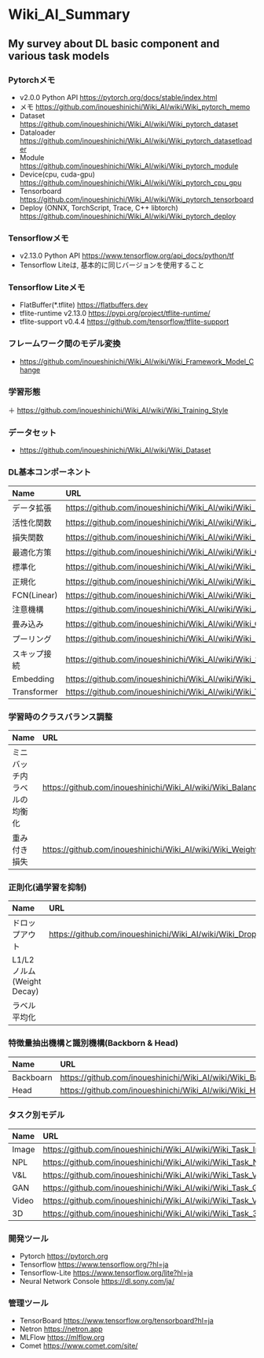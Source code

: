 # Wiki_AI_Summary

## My survey about DL basic component and various task models

### Pytorchメモ
+ v2.0.0 Python API https://pytorch.org/docs/stable/index.html
+ メモ https://github.com/inoueshinichi/Wiki_AI/wiki/Wiki_pytorch_memo
+ Dataset https://github.com/inoueshinichi/Wiki_AI/wiki/Wiki_pytorch_dataset
+ Dataloader https://github.com/inoueshinichi/Wiki_AI/wiki/Wiki_pytorch_datasetloader
+ Module https://github.com/inoueshinichi/Wiki_AI/wiki/Wiki_pytorch_module
+ Device(cpu, cuda-gpu) https://github.com/inoueshinichi/Wiki_AI/wiki/Wiki_pytorch_cpu_gpu
+ Tensorboard https://github.com/inoueshinichi/Wiki_AI/wiki/Wiki_pytorch_tensorboard
+ Deploy (ONNX, TorchScript, Trace, C++ libtorch) https://github.com/inoueshinichi/Wiki_AI/wiki/Wiki_pytorch_deploy

### Tensorflowメモ
+ v2.13.0 Python API https://www.tensorflow.org/api_docs/python/tf
+ Tensorflow Liteは, 基本的に同じバージョンを使用すること

### Tensorflow Liteメモ
+ FlatBuffer(*.tflite) https://flatbuffers.dev
+ tflite-runtime v2.13.0 https://pypi.org/project/tflite-runtime/
+ tflite-support v0.4.4 https://github.com/tensorflow/tflite-support

### フレームワーク間のモデル変換
+ https://github.com/inoueshinichi/Wiki_AI/wiki/Wiki_Framework_Model_Change

### 学習形態
＋ https://github.com/inoueshinichi/Wiki_AI/wiki/Wiki_Training_Style

### データセット
+ https://github.com/inoueshinichi/Wiki_AI/wiki/Wiki_Dataset

### DL基本コンポーネント
| Name | URL |
| :-- | :-- |
| データ拡張 | https://github.com/inoueshinichi/Wiki_AI/wiki/Wiki_Data_Augmentation |
| 活性化関数 | https://github.com/inoueshinichi/Wiki_AI/wiki/Wiki_Activation |
| 損失関数 | https://github.com/inoueshinichi/Wiki_AI/wiki/Wiki_Loss |
| 最適化方策 | https://github.com/inoueshinichi/Wiki_AI/wiki/Wiki_Optimizer | 
| 標準化 | https://github.com/inoueshinichi/Wiki_AI/wiki/Wiki_Regularization |
| 正規化 | https://github.com/inoueshinichi/Wiki_AI/wiki/Wiki_Normalization |
| FCN(Linear) | https://github.com/inoueshinichi/Wiki_AI/wiki/Wiki_Linear |
| 注意機構 | https://github.com/inoueshinichi/Wiki_AI/wiki/Wiki_Attention |
| 畳み込み |https://github.com/inoueshinichi/Wiki_AI/wiki/Wiki_Convolution | 
| プーリング | https://github.com/inoueshinichi/Wiki_AI/wiki/Wiki_Pooling |
| スキップ接続 | https://github.com/inoueshinichi/Wiki_AI/wiki/Wiki_Skip_Connection |
| Embedding | https://github.com/inoueshinichi/Wiki_AI/wiki/Wiki_Embedding | 
| Transformer | https://github.com/inoueshinichi/Wiki_AI/wiki/Wiki_Transformer |

### 学習時のクラスバランス調整
| Name | URL |
| :-- | :-- |
| ミニバッチ内ラベルの均衡化 | https://github.com/inoueshinichi/Wiki_AI/wiki/Wiki_Balance_Label |
| 重み付き損失 | https://github.com/inoueshinichi/Wiki_AI/wiki/Wiki_Weight_Loss　|

### 正則化(過学習を抑制)
| Name | URL |
| :-- | :-- |
| ドロップアウト | https://github.com/inoueshinichi/Wiki_AI/wiki/Wiki_Dropout |
| L1/L2ノルム(Weight Decay) | |
| ラベル平均化 | |

### 特徴量抽出機構と識別機構(Backborn & Head)
| Name | URL |
| :-- | :-- |
| Backboarn | https://github.com/inoueshinichi/Wiki_AI/wiki/Wiki_Backborn_Models |
| Head | https://github.com/inoueshinichi/Wiki_AI/wiki/Wiki_Head_Models |

### タスク別モデル
| Name | URL |
| :-- | :-- |
| Image | https://github.com/inoueshinichi/Wiki_AI/wiki/Wiki_Task_Image |
| NPL | https://github.com/inoueshinichi/Wiki_AI/wiki/Wiki_Task_NPL |
| V&L | https://github.com/inoueshinichi/Wiki_AI/wiki/Wiki_Task_V&L |
| GAN | https://github.com/inoueshinichi/Wiki_AI/wiki/Wiki_Task_GAN |
| Video | https://github.com/inoueshinichi/Wiki_AI/wiki/Wiki_Task_Video |
| 3D | https://github.com/inoueshinichi/Wiki_AI/wiki/Wiki_Task_3D |

### 開発ツール
+ Pytorch https://pytorch.org
+ Tensorflow https://www.tensorflow.org/?hl=ja
+ Tensorflow-Lite https://www.tensorflow.org/lite?hl=ja
+ Neural Network Console https://dl.sony.com/ja/

### 管理ツール
+ TensorBoard https://www.tensorflow.org/tensorboard?hl=ja
+ Netron https://netron.app
+ MLFlow https://mlflow.org
+ Comet https://www.comet.com/site/
